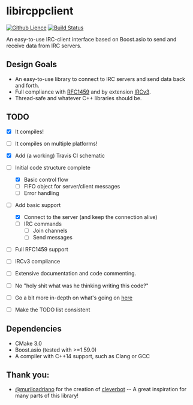 libircppclient
==============
[![Github Lience](https://img.shields.io/badge/license-MIT-blue.svg)](https://raw.githubusercontent.com/Tmplt/libircppclient/master/LICENSE)
[![Build Status](https://travis-ci.org/Tmplt/libircppclient.svg)](https://travis-ci.org/Tmplt/libircppclient)

An easy-to-use IRC-client interface based on Boost.asio to send and receive data from IRC servers.

Design Goals
------------
* An easy-to-use library to connect to IRC servers and send data back and forth.
* Full compliance with [RFC1459](https://tools.ietf.org/html/rfc1459) and by extension [IRCv3](http://ircv3.net/).
* Thread-safe and whatever C++ libraries should be.

TODO
----
- [X] It compiles!
- [ ] It compiles on multiple platforms!
- [X] Add (a working) Travis CI schematic

- [ ] Initial code structure complete
  - [X] Basic control flow
  - [ ] FIFO object for server/client messages
  - [ ] Error handling

- [ ] Add basic support
  - [X] Connect to the server (and keep the connection alive)
  - [ ] IRC commands
    - [ ] Join channels
    - [ ] Send messages

- [ ] Full RFC1459 support
- [ ] IRCv3 compliance

- [ ] Extensive documentation and code commenting.
- [ ] No "holy shit what was he thinking writing this code?"

- [ ] Go a bit more in-depth on what's going on [here](https://gitlab.com/Tmplt/libircppclient/blob/master/src/libircppclient.cpp#L16)
- [ ] Make the TODO list consistent

Dependencies
------------
* CMake 3.0
* Boost.asio (tested with >=1.59.0)
* A compiler with C++14 support, such as Clang or GCC

Thank you:
----------
- [@muriloadriano](https://github.com/muriloadriano) for the creation of [cleverbot](https://github.com/muriloadriano/cleverbot) -- A great inspiration for many parts of this library!
